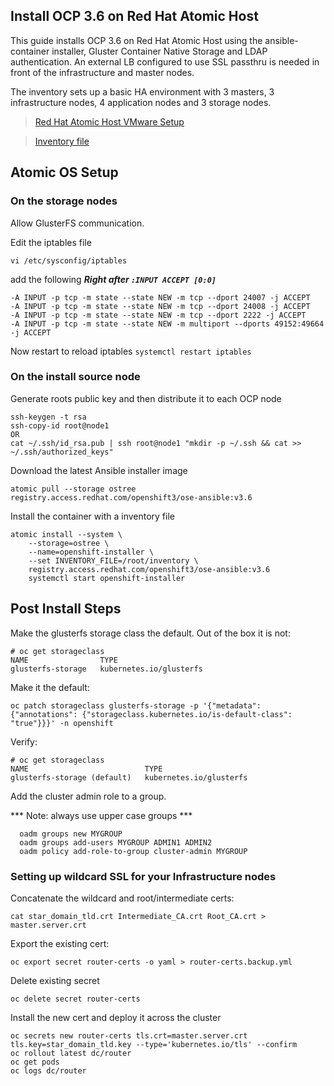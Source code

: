 ## Install OCP 3.6 on Red Hat Atomic Host

This guide installs OCP 3.6 on Red Hat Atomic Host using the ansible-container installer, Gluster Container Native Storage and LDAP authentication. An external LB configured to use SSL passthru is needed in front of the infrastructure and master nodes.

The inventory sets up a basic HA environment with 3 masters, 3 infrastructure nodes, 4 application nodes and 3 storage nodes.

> [Red Hat Atomic Host VMware Setup](atomic-setup.md)

> [Inventory file](inventory)

## Atomic OS Setup

### On the storage nodes
Allow GlusterFS communication.

Edit the iptables file
```
vi /etc/sysconfig/iptables
```

add the following ***Right after `:INPUT ACCEPT [0:0]`***
```
-A INPUT -p tcp -m state --state NEW -m tcp --dport 24007 -j ACCEPT
-A INPUT -p tcp -m state --state NEW -m tcp --dport 24008 -j ACCEPT
-A INPUT -p tcp -m state --state NEW -m tcp --dport 2222 -j ACCEPT
-A INPUT -p tcp -m state --state NEW -m multiport --dports 49152:49664 -j ACCEPT
```

Now restart to reload iptables
`systemctl restart iptables`

### On the install source node

Generate roots public key and then distribute it to each OCP node
```
ssh-keygen -t rsa
ssh-copy-id root@node1
OR
cat ~/.ssh/id_rsa.pub | ssh root@node1 "mkdir -p ~/.ssh && cat >>  ~/.ssh/authorized_keys"
```

Download the latest Ansible installer image
```
atomic pull --storage ostree registry.access.redhat.com/openshift3/ose-ansible:v3.6
```

Install the container with a inventory file
```
atomic install --system \
    --storage=ostree \
    --name=openshift-installer \
    --set INVENTORY_FILE=/root/inventory \
    registry.access.redhat.com/openshift3/ose-ansible:v3.6 
    systemctl start openshift-installer
```

## Post Install Steps

Make the glusterfs storage class the default. Out of the box it is not:

```
# oc get storageclass
NAME                TYPE
glusterfs-storage   kubernetes.io/glusterfs
```

Make it the default:

```
oc patch storageclass glusterfs-storage -p '{"metadata": {"annotations": {"storageclass.kubernetes.io/is-default-class": "true"}}}' -n openshift
```

Verify:

```
# oc get storageclass
NAME                          TYPE
glusterfs-storage (default)   kubernetes.io/glusterfs
```

Add the cluster admin role to a group.

*** Note: always use upper case groups ***

```
  oadm groups new MYGROUP
  oadm groups add-users MYGROUP ADMIN1 ADMIN2
  oadm policy add-role-to-group cluster-admin MYGROUP
```


### Setting up wildcard SSL for your Infrastructure nodes

Concatenate the wildcard and root/intermediate certs:
```
cat star_domain_tld.crt Intermediate_CA.crt Root_CA.crt > master.server.crt
```

Export the existing cert:
```
oc export secret router-certs -o yaml > router-certs.backup.yml
```
Delete existing secret
```
oc delete secret router-certs
```
Install the new cert and deploy it across the cluster
```
oc secrets new router-certs tls.crt=master.server.crt tls.key=star_domain_tld.key --type='kubernetes.io/tls' --confirm
oc rollout latest dc/router
oc get pods
oc logs dc/router
```

